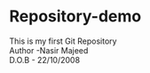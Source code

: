 # Repository-demo
This is my first Git Repository 
<br>
Author -Nasir Majeed
<br>
D.O.B - 22/10/2008
